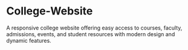 # College-Website
 A responsive college website offering easy access to courses, faculty, admissions, events, and student resources with modern design and dynamic features.
